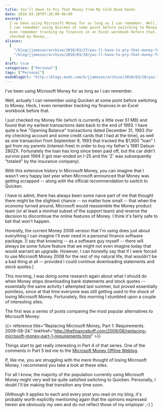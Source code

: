 ```yaml
---
title: You'll Have to Pry That Money from My Cold Dead Hands
date: 2010-03-28T07:26:00-06:00
excerpt:
  I've been using Microsoft Money for as long as I can remember. Well, actually
  I can remember using Quicken at some point before switching to Money. Heck, I
  even remember tracking my finances in an Excel workbook before that. I just
  checked my Money...
aliases:
  [
    "/blog/jjameson/archive/2010/03/27/you-ll-have-to-pry-that-money-from-my-cold-dead-hands.aspx",
    "/blog/jjameson/archive/2010/03/28/you-ll-have-to-pry-that-money-from-my-cold-dead-hands.aspx",
  ]
draft: true
categories: ["Personal"]
tags: ["Personal"]
msdnBlogUrl: "http://blogs.msdn.com/b/jjameson/archive/2010/03/28/you-ll-have-to-pry-that-money-from-my-cold-dead-hands.aspx"
---
```


I've been using Microsoft Money for as long as I can remember.

Well, actually I can remember using Quicken at some point before switching to
Money. Heck, I even remember tracking my finances in an Excel workbook before
that.

I just checked my Money file (which is currently a little over 51 MB) and found
that my earliest transactions date back to the end of 1993. I have quite a few
"Opening Balance" transactions dated December 31, 1993 (for my checking account
and some credit cards that I had at the time), as well as one transaction from
September 9, 1993 that tracked the $1,900 "loan" I got from my parents
(interest-free) in order to buy my father's 1981 Datsun 280ZX. Fortunately the
loan has long since been paid off, but the car didn't survive past 1994 (I got
rear-ended on I-25 and the 'Z' was subsequently "totaled" by the insurance
company).

With this extensive history in Microsoft Money, you can imagine that I wasn't
very happy last year when Microsoft announced that Money was getting scrapped --
along with the official recommendation to switch to Quicken.

I have to admit, there has always been some naive part of me that thought there
might be the slightest chance -- no matter how small -- that when the economy
turned around, Microsoft would reassemble the Money product team (or at least a
minimal subset of the support team) and reverse the decision to discontinue the
online features of Money. I think it's fairly safe to bet that won't happen.

Honestly, the current Money 2008 version that I'm using does just about
everything I can imagine I'll ever need in a personal finance software package.
[I say that knowing -- as a software guy myself -- there will always be some
future feature that we might not even imagine today that would warrant an
upgrade. However, I can honestly say that if I were forced to use Microsoft
Money 2008 for the rest of my natural life, that wouldn't be a bad thing at all
-- provided I could continue downloading statements and stock quotes.]

This morning, I was doing some research again about what I should do when Money
stops downloading bank statements and stock quotes -- essentially the same
activity I attempted last summer, but proved essentially pointless, since at
that time everyone was still getting used to the shock of losing Microsoft
Money. Fortunately, this morning I stumbled upon a couple of interesting sites.

The first was a series of posts comparing the most popular alternatives to
Microsoft Money:

{{< reference
title="Replacing Microsoft Money, Part 1: Requirements. 2009-08-24."
linkHref="http://thefinancebuff.com/2009/08/replacing-microsoft-money-part-1-requirements.html" >}}

Things start to get really interesting in Part 4 of that series. One of the
comments in Part 5 led me to the
[Microsoft Money Offline Weblog](http://microsoftmoneyoffline.wordpress.com/).

If, like me, you are struggling with the mere thought of losing Microsoft Money,
I recommend you take a look at these sites.

For all I know, the majority of the population currently using Microsoft Money
might very well be quite satisfied switching to Quicken. Personally, I doubt
I'll be making that transition any time soon.

[Although it applies to each and every post you read on my blog, it's probably
worth explicitly mentioning again that the opinions expressed herein are
obviously my own and do not reflect those of my employer ;-) ]

